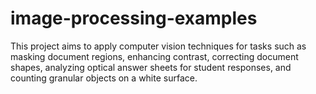 # image-processing-examples
This project aims to apply computer vision techniques for tasks such as masking document regions, enhancing contrast, correcting document shapes, analyzing optical answer sheets for student responses, and counting granular objects on a white surface.

